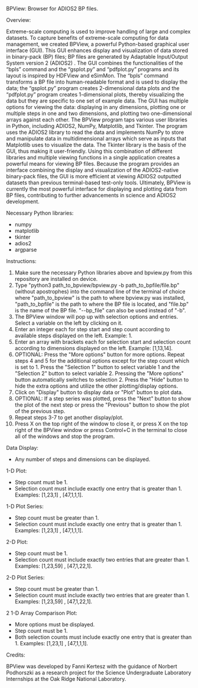 BPView: Browser for ADIOS2 BP files.

Overview:

Extreme-scale computing is used to improve handling of large and complex datasets. To capture benefits of extreme-scale computing for data management, we created BPView, a powerful Python-based graphical user interface (GUI). This GUI enhances display and visualization of data stored in binary-pack (BP) files; BP files are generated by Adaptable Input/Output System version 2 (ADIOS2) . The GUI combines the functionalities of the “bpls” command and the “gsplot.py” and “pdfplot.py” programs and its layout is inspired by HDFView and eSimMon. The “bpls” command transforms a BP file into human-readable format and is used to display the data; the “gsplot.py” program creates 2-dimensional data plots and the “pdfplot.py” program creates 1-dimensional plots, thereby visualizing the data but they are specific to one set of example data. The GUI has multiple options for viewing the data: displaying in any dimensions, plotting one or multiple steps in one and two dimensions, and plotting two one-dimensional arrays against each other. The BPView program taps various user libraries in Python, including ADIOS2, NumPy, Matplotlib, and Tkinter. The program uses the ADIOS2 library to read the data and implements NumPy to store and manipulate data in multidimensional arrays which serve as inputs that Matplotlib uses to visualize the data. The Tkinter library is the basis of the GUI, thus making it user-friendly. Using this combination of different libraries and multiple viewing functions in a single application creates a powerful means for viewing BP files. Because the program provides an interface combining the display and visualization of the ADIOS2-native binary-pack files, the GUI is more efficient at viewing ADIOS2 outputted datasets than previous terminal-based test-only tools. Ultimately, BPView is currently the most powerful interface for displaying and plotting data from BP files, contributing to further advancements in science and ADIOS2 development.


Necessary Python libraries:
- numpy
- matplotlib
- tkinter
- adios2
- argparse


Instructions:

1. Make sure the necessary Python libraries above and bpview.py from this repository are installed on device.
2. Type "python3 path_to_bpview/bpview.py -b path_to_bpfile/file.bp" (without apostrophes) into the command line of the terminal of choice where "path_to_bpview" is the path to where bpview.py was installed, "path_to_bpfile" is the path to where the BP file is located, and "file.bp" is the name of the BP file. "--bp_file" can also be used instead of "-b".
3. The BPView window will pop up with selection options and entries. Select a variable on the left by clicking on it.
4. Enter an integer each for step start and step count according to available steps displayed on the left. Example: 1.
5. Enter an array with brackets each for selection start and selection count according to dimensions displayed on the left. Example: [1,13,14].
6. OPTIONAL: Press the "More options" button for more options. Repeat steps 4 and 5 for the additional options except for the step count which is set to 1. Press the "Selection 1" button to select variable 1 and the "Selection 2" button to select variable 2. Pressing the "More options" button automatically switches to selection 2. Press the "Hide" button to hide the extra options and utilize the other plotting/display options.
7. Click on "Display" button to display data or "Plot" button to plot data.
8. OPTIONAL: If a step series was plotted, press the "Next" button to show the plot of the next step or press the "Previous" button to show the plot of the previous step.
9. Repeat steps 3-7 to get another display/plot.
10. Press X on the top right of the window to close it, or press X on the top right of the BPView window or press Control+C in the terminal to close all of the windows and stop the program.


Data Display:

- Any number of steps and dimensions can be displayed.


1-D Plot:

- Step count must be 1.
- Selection count must include exactly one entry that is greater than 1. Examples: [1,23,1] , [47,1,1,1].


1-D Plot Series:

- Step count must be greater than 1.
- Selection count must include exactly one entry that is greater than 1. Examples: [1,23,1] , [47,1,1,1].


2-D Plot:

- Step count must be 1.
- Selection count must include exactly two entries that are greater than 1. Examples: [1,23,59] , [47,1,22,1].


2-D Plot Series:

- Step count must be greater than 1.
- Selection count must include exactly two entries that are greater than 1. Examples: [1,23,59] , [47,1,22,1].


2 1-D Array Comparison Plot:

- More options must be displayed.
- Step count must be 1.
- Both selection counts must include exactly one entry that is greater than 1. Examples: [1,23,1] , [47,1,1,1].


Credits:

BPView was developed by Fanni Kertesz with the guidance of Norbert Podhorszki as a research project for the Science Undergraduate Laboratory Internships at the Oak Ridge National Laboratory.
